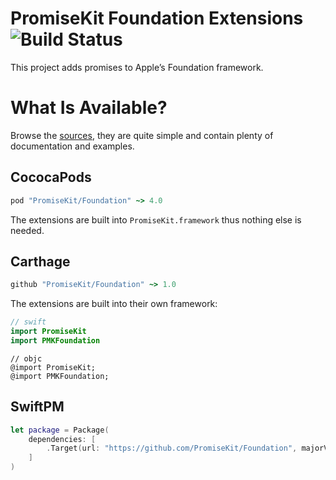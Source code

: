 # PromiseKit Foundation Extensions ![Build Status]

This project adds promises to Apple’s Foundation framework.

# What Is Available?

Browse the [sources](Sources/), they are quite simple and contain plenty of documentation and examples.

## CococaPods

```ruby
pod "PromiseKit/Foundation" ~> 4.0
```

The extensions are built into `PromiseKit.framework` thus nothing else is needed.

## Carthage

```ruby
github "PromiseKit/Foundation" ~> 1.0
```

The extensions are built into their own framework:

```swift
// swift
import PromiseKit
import PMKFoundation
```

```objc
// objc
@import PromiseKit;
@import PMKFoundation;
```

## SwiftPM

```swift
let package = Package(
    dependencies: [
        .Target(url: "https://github.com/PromiseKit/Foundation", majorVersion: 1)
    ]
)
```


[Build Status]: https://travis-ci.org/PromiseKit/Foundation.svg?branch=master
